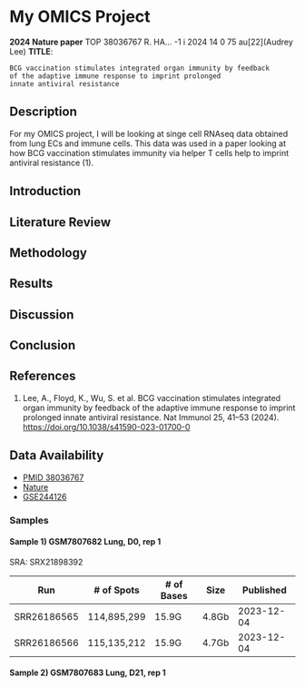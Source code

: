 # My OMICS Project
**2024 Nature paper**
TOP 38036767 R. HA...  -1 i 2024    14  0  75 au[22](Audrey Lee)
**TITLE**:
```
BCG vaccination stimulates integrated organ immunity by feedback 
of the adaptive immune response to imprint prolonged
innate antiviral resistance
```

## Description
For my OMICS project, I will be looking at singe cell RNAseq data obtained from lung ECs and immune cells. This data was used in a paper looking at how BCG vaccination stimulates immunity via helper T cells help to imprint antiviral resistance (1).

## Introduction
## Literature Review
## Methodology
## Results
## Discussion
## Conclusion
## References
1. Lee, A., Floyd, K., Wu, S. et al. BCG vaccination stimulates integrated organ immunity by feedback of the adaptive immune response to imprint prolonged innate antiviral resistance. Nat Immunol 25, 41–53 (2024). https://doi.org/10.1038/s41590-023-01700-0 

## Data Availability
* [PMID 38036767](https://pubmed.ncbi.nlm.nih.gov/38036767/)
* [Nature](https://www.nature.com/articles/s41590-023-01700-0)
* [GSE244126](https://www.ncbi.nlm.nih.gov/geo/query/acc.cgi?acc=GSE244126)
### Samples
#### Sample 1) GSM7807682 Lung, D0, rep 1
SRA: SRX21898392    

Run         | # of Spots  | # of Bases | Size  |Published
------------|-------------|------------|-------|----------
SRR26186565 | 114,895,299 | 15.9G      | 4.8Gb |2023-12-04
SRR26186566 | 115,135,212 | 15.9G      | 4.7Gb |2023-12-04

#### Sample 2) GSM7807683 Lung, D21, rep 1
